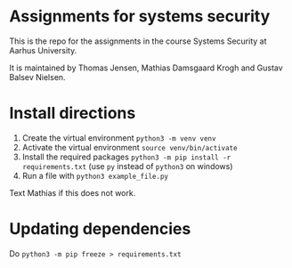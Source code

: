 # Assignments for systems security
This is the repo for the assignments in the course Systems Security at Aarhus University. 

It is maintained by Thomas Jensen, Mathias Damsgaard Krogh and Gustav Balsev Nielsen.


# Install directions
1. Create the virtual environment `python3 -m venv venv`
2. Activate the virtual environment `source venv/bin/activate`
3. Install the required packages `python3 -m pip install -r requirements.txt` (use `py` instead of `python3` on windows) 
4. Run a file with `python3 example_file.py`

Text Mathias if this does not work.

# Updating dependencies
Do `python3 -m pip freeze > requirements.txt`
